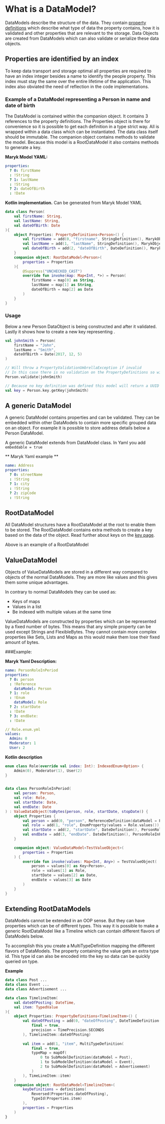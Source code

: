 # What is a DataModel?
DataModels describe the structure of the data. They contain 
[property definitions](properties/properties.md) which describe what type of data the 
property contains, how it is validated and other properties that are relevant to the 
storage. Data Objects are created from DataModels which can also validate or serialize
these data objects.  

## Properties are identified by an index
To keep data transport and storage optimal all properties are required to
have an index integer besides a name to identify the people property. This index
must stay the same over the entire lifetime of the application. This index also
obviated the need of reflection in the code implementations.

### Example of a DataModel representing a Person in name and date of birth
The DataModel is contained within the companion object. It contains 3 references to the
property definitions. The Properties object is there for convenience so it is possible 
to get each definition in a type strict way. All is wrapped within a data class which 
can be instantiated. The data class itself should be immutable. The companion object
contains methods to validate the model. Because this model is a RootDataModel it also
contains methods to generate a key.

**Maryk Model YAML:**
```yaml
properties:
  ? 0: firstName
  : !String
  ? 1: lastName
  : !String
  ? 2: dateOfBirth
  : !Date
```

**Kotlin implementation.** Can be generated from Maryk Model YAML
```kotlin
data class Person(
    val firstName: String,
    val lastName: String,
    val dateOfBirth: Date
){
    object Properties: PropertyDefinitions<Person>() {
        val firstName = add(0, "firstname", StringDefinition(), MarykObject::firstName)
        val lastName = add(1, "lastName", StringDefinition(), MarykObject::lastName)
        val dateOfBirth = add(2, "dateOfBirth", DateDefinition(), MarykObject::dateOfBirth)
    }
    companion object: RootDataModel<Person>(
        properties = Properties
    ){ 
        @Suppress("UNCHECKED_CAST")
        override fun invoke(map: Map<Int, *>) = Person(
            firstName = map[0] as String,
            lastName = map[1] as String,
            dateOfBirth = map[2] as Date
        )
    }
}
```

### Usage
Below a new Person DataObject is being constructed and after it validated. Lastly 
it shows how to create a new key representing . 

```kotlin
val johnSmith = Person(
    firstName = "John",
    lastName = "Smith",
    dateOfBirth = Date(2017, 12, 5)
)

// Will throw a PropertyValidationUmbrellaException if invalid
// In this case there is no validation on the PropertyDefinitions so will succeed
Person.validate(johnSmith) 

// Because no key definition was defined this model will return a UUID based key
val key = Person.key.getKey(johnSmith)
```

## A generic DataModel
A generic DataModel contains properties and can be validated. They can be embedded
within other DataModels to contain more specific grouped data on an object. For example
it is possible to store address details below a Person DataModel. 

A generic DataModel extends from DataModel class. In Yaml you add ```embeddable = true```

** Maryk Yaml example **

```yaml
name: Address
properties:
  ? 0: streetName
  : !String
  ? 1: city
  : !String
  ? 2: zipCode
  : !String
```

## RootDataModel
All DataModel structures have a RootDataModel at the root to enable them to be stored.
The RootDataModel contains extra methods to create a key based on the data of the
object. Read further about keys on the [key page](key.md).
 
Above is an example of a RootDataModel

## ValueDataModel
Objects of ValueDataModels are stored in a different way compared to objects of the
normal DataModels. They are more like values and this gives them some unique 
 advantages.
 
 In contrary to normal DataModels they can be used as:
 - Keys of maps
 - Values in a list
 - Be indexed with multiple values at the same time
 
ValueDataModels are constructed by properties which can be represented by a fixed number
of bytes. This means that any simple property can be used except Strings and
FlexibleBytes. They cannot contain more complex properties like Sets, Lists and Maps as
this would make them lose their fixed amount of bytes.
 
###Example:
 
**Maryk Yaml Description:**
```yaml
name: PersonRoleInPeriod
properties:
  ? 0: person
  : !Reference
    dataModel: Person
  ? 1: role
  : !Enum
    dataModel: Role
  ? 2: startDate
  : !Date
  ? 3: endDate:
  : !Date
```
 
```yaml
// Role.enum.yml
values:
  Admin: 0
  Moderator: 1
  User: 2
```
 
**Kotlin description** 

```kotlin
enum class Role(override val index: Int): IndexedEnum<Option> {
    Admin(0), Moderator(1), User(2)
}

 
data class PersonRoleInPeriod(
    val person: Person,
    val role: Role,
    val startDate: Date,
    val endDate: Date
) : ValueDataObject(toBytes(person, role, startDate, stopDate)) {
    object Properties {
        val person = add(0, "person", ReferenceDefinition(dataModel = Person), PersonRoleInPeriod::person)
        val role = add(1, "role", EnumProperty(values = Role.values()), PersonRoleInPeriod::role)
        val startDate = add(2, "startDate", DateDefinition(), PersonRoleInPeriod::startDate)
        val endDate = add(3, "endDate". DateDefinition(), PersonRoleInPeriod::endDate)
    }

    companion object: ValueDataModel<TestValueObject>(
        properties = Properties
    ) {
        override fun invoke(values: Map<Int, Any>) = TestValueObject(
            person = values[0] as Key<Person>,
            role = values[1] as Role,
            startDate = values[2] as Date,
            endDate = values[3] as Date
        )
    }
}
```

## Extending RootDataModels

DataModels cannot be extended in an OOP sense. But they can have properties which
can be of different types. This way it is possible to make a generic RootDataModel
like a Timeline which can contain different flavors of DataModels below. 

To accomplish this you create a MultiTypeDefinition mapping the different flavors 
of DataModels. The property containing the value gets an extra type id. This type id
can also be encoded into the key so data can be quickly queried on type. 

**Example**

```kotlin
data class Post ...
data class Event ...
data class Advertisement ...

data class TimelineItem(
    val dateOfPosting: DateTime,
    val item: TypedValue
){
    object Properties: PropertyDefinitions<TimelineItem>() {
        val dateOfPosting = add(0, "dateOfPosting", DateTimeDefinition(
            final = true,
            precision = TimePrecision.SECONDS
        ), TimelineItem::dateOfPosting)
        
        val item = add(1, "item", MultiTypeDefinition(
            final = true,
            typeMap = mapOf(
                0 to SubModelDefinition(dataModel = Post),
                1 to SubModelDefinition(dataModel = Event),
                2 to SubModelDefinition(dataModel = Advertisement)
            )
        ), TimeLineItem::item)
    }
    companion object: RootDataModel<TimelineItem>(
        keyDefinitions = definitions(
            Reversed(Properties.dateOfPosting),
            TypeId(Properties.item)
        ),
        properties = Properties
    )
}
```
